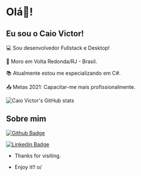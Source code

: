 # Olá👋!

 

## Eu sou o Caio Victor!

 

:computer: Sou desenvolvedor Fullstack e Desktop!

:house_with_garden: Moro em Volta Redonda/RJ - Brasil.

:books: Atualmente estou me especializando em C#.

:outbox_tray: Metas 2021: Capacitar-me mais profissionalmente.


 ![Caio Victor's GitHub stats](https://github-readme-stats.vercel.app/api?username=caiovale1921&show_icons=true&theme=radical)


## Sobre mim

[![Github Badge](https://img.shields.io/badge/-Github-000?style=flat-square&logo=Github&logoColor=white&link=https://github.com/caiovale1921)](https://github.com/caiovale1921)

[![Linkedin Badge](https://img.shields.io/badge/-LinkedIn-blue?style=flat-square&logo=Linkedin&logoColor=white&link=https://www.linkedin.com/in/caio-victor-820a981a6/)](https://www.linkedin.com/in/caio-victor-820a981a6/)



- Thanks for visiting.

- Enjoy it!! o/
<!--
**caiovale1921/caiovale1921** is a ✨ _special_ ✨ repository because its `README.md` (this file) appears on your GitHub profile.

Here are some ideas to get you started:

- 🔭 I’m currently working on ...
- 🌱 I’m currently learning ...
- 👯 I’m looking to collaborate on ...
- 🤔 I’m looking for help with ...
- 💬 Ask me about ...
- 📫 How to reach me: ...
- 😄 Pronouns: ...
- ⚡ Fun fact: ...
-->
